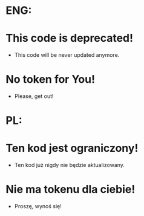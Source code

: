 # ENG:
This code is deprecated!
=================
- This code will be never updated anymore.

No token for You!
=================
- Please, get out!
# PL:
Ten kod jest ograniczony!
=================
- Ten kod już nigdy nie będzie aktualizowany.

Nie ma tokenu dla ciebie!
=================
- Proszę, wynoś się!
